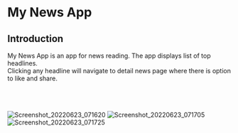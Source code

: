 My News App
============================================================================

Introduction
------------
My News App is an app for news reading. The app displays list of top headlines.<br/>
Clicking any headline will navigate to detail news page where there is option to like and share.
 <br/>
 <br/><br/><br/>
 
![Screenshot_20220623_071620](https://user-images.githubusercontent.com/26221449/175191677-8430a65e-4fea-4d1f-9783-754f7742187d.png)
![Screenshot_20220623_071705](https://user-images.githubusercontent.com/26221449/175191671-5d9b7693-b5c1-4b77-98f3-a686da3e6362.png)
![Screenshot_20220623_071725](https://user-images.githubusercontent.com/26221449/175191678-62c958f7-b147-4016-823e-05ae89f2ad09.png)


